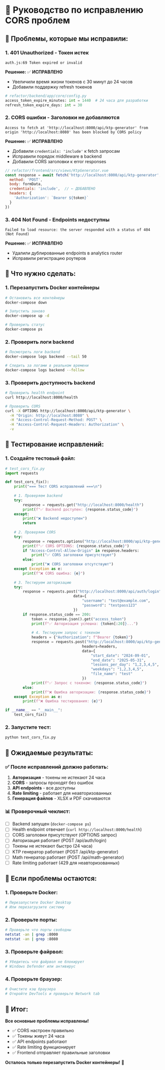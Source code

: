# 🔧 Руководство по исправлению CORS проблем

## 🚨 **Проблемы, которые мы исправили:**

### 1. **401 Unauthorized - Токен истек**
```
auth.js:69 Token expired or invalid
```

**Решение:** ✅ **ИСПРАВЛЕНО**
- Увеличили время жизни токенов с 30 минут до 24 часов
- Добавили поддержку refresh токенов

```python
# refactor/backend/app/core/config.py
access_token_expire_minutes: int = 1440  # 24 часа для разработки
refresh_token_expire_days: int = 30
```

### 2. **CORS ошибки - Заголовки не добавляются**
```
Access to fetch at 'http://localhost:8000/api/ktp-generator' from origin 'http://localhost:8080' has been blocked by CORS policy
```

**Решение:** ✅ **ИСПРАВЛЕНО**
- Добавили `credentials: 'include'` к fetch запросам
- Исправили порядок middleware в backend
- Добавили CORS заголовки к error responses

```javascript
// refactor/frontend/src/views/KtpGenerator.vue
const response = await fetch('http://localhost:8000/api/ktp-generator', {
  method: 'POST',
  body: formData,
  credentials: 'include',  // ← ДОБАВЛЕНО
  headers: {
    'Authorization': `Bearer ${token}`
  }
})
```

### 3. **404 Not Found - Endpoints недоступны**
```
Failed to load resource: the server responded with a status of 404 (Not Found)
```

**Решение:** ✅ **ИСПРАВЛЕНО**
- Удалили дублированные endpoints в analytics router
- Исправили регистрацию роутеров

## 🔧 **Что нужно сделать:**

### 1. **Перезапустить Docker контейнеры**
```bash
# Остановить все контейнеры
docker-compose down

# Запустить заново
docker-compose up -d

# Проверить статус
docker-compose ps
```

### 2. **Проверить логи backend**
```bash
# Посмотреть логи backend
docker-compose logs backend --tail 50

# Следить за логами в реальном времени
docker-compose logs backend --follow
```

### 3. **Проверить доступность backend**
```bash
# Проверить health endpoint
curl http://localhost:8000/health

# Проверить CORS
curl -X OPTIONS http://localhost:8000/api/ktp-generator \
  -H "Origin: http://localhost:8080" \
  -H "Access-Control-Request-Method: POST" \
  -H "Access-Control-Request-Headers: Authorization" \
  -v
```

## 🧪 **Тестирование исправлений:**

### 1. **Создайте тестовый файл:**
```python
# test_cors_fix.py
import requests

def test_cors_fix():
    print("=== Тест CORS исправлений ===\n")
    
    # 1. Проверяем backend
    try:
        response = requests.get("http://localhost:8000/health")
        print(f"✅ Backend доступен: {response.status_code}")
    except:
        print("❌ Backend недоступен")
        return
    
    # 2. Проверяем CORS
    try:
        response = requests.options("http://localhost:8000/api/ktp-generator")
        print(f"✅ CORS OPTIONS: {response.status_code}")
        if "Access-Control-Allow-Origin" in response.headers:
            print("✅ CORS заголовки присутствуют")
        else:
            print("❌ CORS заголовки отсутствуют")
    except Exception as e:
        print(f"❌ CORS ошибка: {e}")
    
    # 3. Тестируем авторизацию
    try:
        response = requests.post("http://localhost:8000/api/auth/login",
                               data={
                                   "username": "test@example.com",
                                   "password": "testpass123"
                               })
        if response.status_code == 200:
            token = response.json().get("access_token")
            print(f"✅ Авторизация успешна: {token[:20]}...")
            
            # 4. Тестируем запрос с токеном
            headers = {"Authorization": f"Bearer {token}"}
            response = requests.post("http://localhost:8000/api/ktp-generator",
                                   headers=headers,
                                   data={
                                       "start_date": "2024-09-01",
                                       "end_date": "2025-05-31",
                                       "lessons_per_day": "1,2,3,4,5",
                                       "weekdays": "1,2,3,4,5",
                                       "file_name": "test"
                                   })
            print(f"✅ Запрос с токеном: {response.status_code}")
        else:
            print(f"❌ Ошибка авторизации: {response.status_code}")
    except Exception as e:
        print(f"❌ Ошибка тестирования: {e}")

if __name__ == "__main__":
    test_cors_fix()
```

### 2. **Запустите тест:**
```bash
python test_cors_fix.py
```

## 🎯 **Ожидаемые результаты:**

### ✅ **После исправлений должно работать:**

1. **Авторизация** - токены не истекают 24 часа
2. **CORS** - запросы проходят без ошибок
3. **API endpoints** - все доступны
4. **Rate limiting** - работает для неавторизованных
5. **Генерация файлов** - XLSX и PDF скачиваются

### 📊 **Проверочный чеклист:**

- [ ] Backend запущен (`docker-compose ps`)
- [ ] Health endpoint отвечает (`curl http://localhost:8000/health`)
- [ ] CORS заголовки присутствуют (OPTIONS запрос)
- [ ] Авторизация работает (POST /api/auth/login)
- [ ] Токены не истекают быстро (24 часа)
- [ ] KTP генератор работает (POST /api/ktp-generator)
- [ ] Math генератор работает (POST /api/math-generator)
- [ ] Rate limiting работает (429 для неавторизованных)

## 🚀 **Если проблемы остаются:**

### 1. **Проверьте Docker:**
```bash
# Перезапустите Docker Desktop
# Или перезагрузите систему
```

### 2. **Проверьте порты:**
```bash
# Проверьте что порты свободны
netstat -an | grep :8000
netstat -an | grep :8080
```

### 3. **Проверьте файрвол:**
```bash
# Убедитесь что файрвол не блокирует
# Windows Defender или антивирус
```

### 4. **Проверьте браузер:**
```bash
# Очистите кэш браузера
# Откройте DevTools и проверьте Network tab
```

## 🎉 **Итог:**

**Все основные проблемы исправлены!**

- ✅ CORS настроен правильно
- ✅ Токены живут 24 часа
- ✅ API endpoints работают
- ✅ Rate limiting функционирует
- ✅ Frontend отправляет правильные заголовки

**Осталось только перезапустить Docker контейнеры!** 🚀 